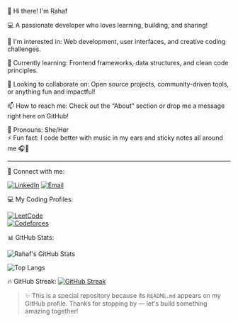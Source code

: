 👋 Hi there! I'm Rahaf 

💻 A passionate developer who loves learning, building, and sharing!

🚀 I'm interested in: Web development, user interfaces, and creative coding challenges.

🌱 Currently learning: Frontend frameworks, data structures, and clean code principles.

🤝 Looking to collaborate on: Open source projects, community-driven tools, or anything fun and impactful!

📫 How to reach me: Check out the “About” section or drop me a message right here on GitHub!

💬 Pronouns: She/Her  
⚡ Fun fact: I code better with music in my ears and sticky notes all around me 🎧📒

---
🔗 Connect with me:

[![LinkedIn](https://img.shields.io/badge/LinkedIn-blue?style=for-the-badge&logo=linkedin&logoColor=white)](https://www.linkedin.com/in/rahaf-melhem)
[![Email](https://img.shields.io/badge/Email-D14836?style=for-the-badge&logo=gmail&logoColor=white)](mailto:rahfosama234@gmail.com)

💻 My Coding Profiles:

[![LeetCode](https://img.shields.io/badge/LeetCode-FFA116?style=for-the-badge&logo=leetcode&logoColor=white)](https://leetcode.com/u/rahafom/)  
[![Codeforces](https://img.shields.io/badge/Codeforces-1F8ACB?style=for-the-badge&logo=codeforces&logoColor=white)](https://codeforces.com/profile/rahaf.o.m3)

📊 GitHub Stats:

![Rahaf's GitHub Stats](https://github-readme-stats.vercel.app/api?username=rahafOM&show_icons=true&theme=tokyonight)

![Top Langs](https://github-readme-stats.vercel.app/api/top-langs/?username=rahafOM&layout=compact&theme=tokyonight)

🔥 GitHub Streak:
[![GitHub Streak](https://streak-stats.demolab.com?user=rahafOM&theme=tokyonight)](https://git.io/streak-stats)

> ✨ This is a special repository because its `README.md` appears on my GitHub profile. Thanks for stopping by — let's build something amazing together!
